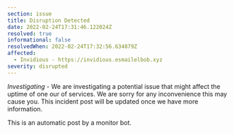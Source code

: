 ```yaml
---
section: issue
title: Disruption Detected
date: 2022-02-24T17:31:46.122024Z
resolved: true
informational: false
resolvedWhen: 2022-02-24T17:32:56.634879Z
affected:
  - Invidious - https://invidious.esmailelbob.xyz
severity: disrupted
---
```

*Investigating* - We are investigating a potential issue that might affect the uptime of one our of services. We are sorry for any inconvenience this may cause you. This incident post will be updated once we have more information.

This is an automatic post by a monitor bot.
        